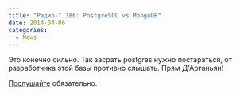 ```yaml
---
title: "Радио-Т 386: PostgreSQL vs MongoDB"
date: 2014-04-06
categories:
  - News
---
```


Это конечно сильно. Так засрать postgres нужно постараться, от разработчика этой базы противно слышать. Прям Д'Артаньян!
  
[Послушайте](http://www.radio-t.com/p/2014/04/05/podcast-386/) обязательно.
